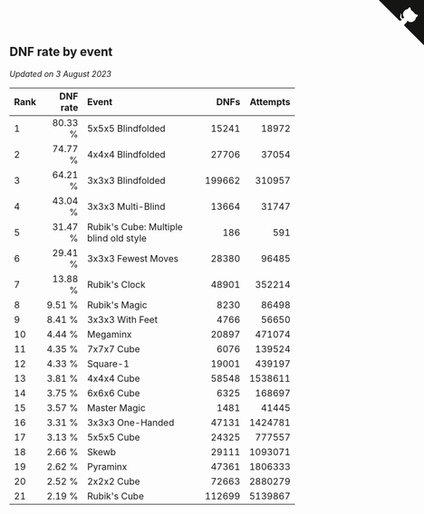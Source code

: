 ## DNF rate by event

*Updated on  3 August 2023*

| Rank | DNF rate | Event | DNFs | Attempts |
| :--- | ---: | :--- | ---: | ---: |
| 1 | 80.33 % | 5x5x5 Blindfolded | 15241 | 18972 |
| 2 | 74.77 % | 4x4x4 Blindfolded | 27706 | 37054 |
| 3 | 64.21 % | 3x3x3 Blindfolded | 199662 | 310957 |
| 4 | 43.04 % | 3x3x3 Multi-Blind | 13664 | 31747 |
| 5 | 31.47 % | Rubik's Cube: Multiple blind old style | 186 | 591 |
| 6 | 29.41 % | 3x3x3 Fewest Moves | 28380 | 96485 |
| 7 | 13.88 % | Rubik's Clock | 48901 | 352214 |
| 8 | 9.51 % | Rubik's Magic | 8230 | 86498 |
| 9 | 8.41 % | 3x3x3 With Feet | 4766 | 56650 |
| 10 | 4.44 % | Megaminx | 20897 | 471074 |
| 11 | 4.35 % | 7x7x7 Cube | 6076 | 139524 |
| 12 | 4.33 % | Square-1 | 19001 | 439197 |
| 13 | 3.81 % | 4x4x4 Cube | 58548 | 1538611 |
| 14 | 3.75 % | 6x6x6 Cube | 6325 | 168697 |
| 15 | 3.57 % | Master Magic | 1481 | 41445 |
| 16 | 3.31 % | 3x3x3 One-Handed | 47131 | 1424781 |
| 17 | 3.13 % | 5x5x5 Cube | 24325 | 777557 |
| 18 | 2.66 % | Skewb | 29111 | 1093071 |
| 19 | 2.62 % | Pyraminx | 47361 | 1806333 |
| 20 | 2.52 % | 2x2x2 Cube | 72663 | 2880279 |
| 21 | 2.19 % | Rubik's Cube | 112699 | 5139867 |


<a href="https://github.com/JustinTimeCuber/wca_statistics" class="github-corner" aria-label="View source on Github"><svg width="80" height="80" viewBox="0 0 250 250" style="fill:#151513; color:#fff; position: absolute; top: 0; border: 0; right: 0;" aria-hidden="true"><path d="M0,0 L115,115 L130,115 L142,142 L250,250 L250,0 Z"></path><path d="M128.3,109.0 C113.8,99.7 119.0,89.6 119.0,89.6 C122.0,82.7 120.5,78.6 120.5,78.6 C119.2,72.0 123.4,76.3 123.4,76.3 C127.3,80.9 125.5,87.3 125.5,87.3 C122.9,97.6 130.6,101.9 134.4,103.2" fill="currentColor" style="transform-origin: 130px 106px;" class="octo-arm"></path><path d="M115.0,115.0 C114.9,115.1 118.7,116.5 119.8,115.4 L133.7,101.6 C136.9,99.2 139.9,98.4 142.2,98.6 C133.8,88.0 127.5,74.4 143.8,58.0 C148.5,53.4 154.0,51.2 159.7,51.0 C160.3,49.4 163.2,43.6 171.4,40.1 C171.4,40.1 176.1,42.5 178.8,56.2 C183.1,58.6 187.2,61.8 190.9,65.4 C194.5,69.0 197.7,73.2 200.1,77.6 C213.8,80.2 216.3,84.9 216.3,84.9 C212.7,93.1 206.9,96.0 205.4,96.6 C205.1,102.4 203.0,107.8 198.3,112.5 C181.9,128.9 168.3,122.5 157.7,114.1 C157.9,116.9 156.7,120.9 152.7,124.9 L141.0,136.5 C139.8,137.7 141.6,141.9 141.8,141.8 Z" fill="currentColor" class="octo-body"></path></svg></a><style>.github-corner:hover .octo-arm{animation:octocat-wave 560ms ease-in-out}@keyframes octocat-wave{0%,100%{transform:rotate(0)}20%,60%{transform:rotate(-25deg)}40%,80%{transform:rotate(10deg)}}@media (max-width:500px){.github-corner:hover .octo-arm{animation:none}.github-corner .octo-arm{animation:octocat-wave 560ms ease-in-out}}</style>
